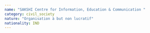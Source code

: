 ```yaml
---
name: "SAKSHI Centre for Information, Education & Communication "
category: civil_society
nature: "Organisation à but non lucratif"
nationality: IND
---
```

    